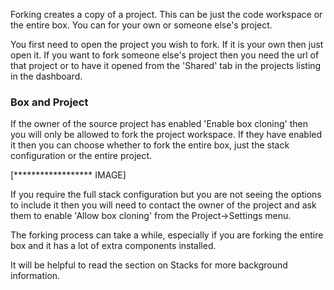 Forking creates a copy of a project. This can be just the code workspace or the entire box. You can for your own or someone else's project. 

You first need to open the project you wish to fork. If it is your own then just open it. If you want to fork someone else's project then you need the url of that project or to have it opened from the 'Shared' tab in the projects listing in the dashboard.

### Box and Project
If the owner of the source project has enabled 'Enable box cloning' then you will only be allowed to fork the project workspace. If they have enabled it then you can choose whether to fork the entire box, just the stack configuration or the entire project.

[****************** IMAGE]

If you require the full stack configuration but you are not seeing the options to include it then you will need to contact the owner of the project and ask them to enable 'Allow box cloning' from the Project->Settings menu.

The forking process can take a while, especially if you are forking the entire box and it has a lot of extra components installed.

It will be helpful to read the section on Stacks for more background information.


